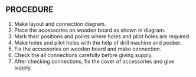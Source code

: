 ## PROCEDURE

1. Make layout and connection diagram.
1. Place the accessories on wooden board as shown in diagram. 
1. Mark their positions and points where holes and pilot holes are required.
1. Make holes and pilot holes with the help of drill machine and pocker. 
1. Fix the accessories on wooden board and make connection. 
1. Check the all connections carefully before giving supply. 
1. After checking connections, fix the cover of accessories and give supply.
